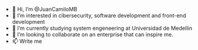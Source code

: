- 👋 Hi, I’m @JuanCamiloMB
- 👀 I’m interested in cibersecurity, software development and front-end development
- 🌱 I’m currently studying system engeneering at Universidad de Medellin
- 💞️ I’m looking to collaborate on an enterprise that can inspire me.
- 📫 Write me

<!---
JuanCamiloMB/JuanCamiloMB is a ✨ special ✨ repository because its `README.md` (this file) appears on your GitHub profile.
You can click the Preview link to take a look at your changes.
--->
